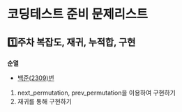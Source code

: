 # 코딩테스트 준비 문제리스트
## 1️⃣주차 복잡도, 재귀, 누적합, 구현
**순열**
- [백준(2309)번](https://www.acmicpc.net/problem/2309)
1. next_permutation, prev_permutation을 이용하여 구현하기
2. 재귀를 통해 구현하기
